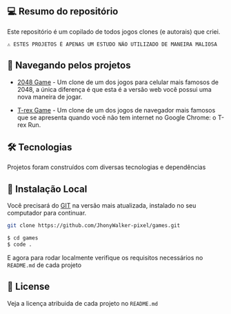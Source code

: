 ## 💻 Resumo do repositório

Este repositório é um copilado de todos jogos clones (e autorais) que criei.

```text
⚠ ESTES PROJETOS É APENAS UM ESTUDO NÃO UTILIZADO DE MANEIRA MALIOSA
```

## 🚩 Navegando pelos projetos

- [2048 Game](https://github.com/JhonyWalker-pixel/games/tree/master/2048-game) - Um clone de um dos jogos para celular mais famosos de 2048, a única diferença é que esta é a versão web você possui uma nova maneira de jogar.

- [T-rex Game](https://github.com/JhonyWalker-pixel/games/tree/master/trex-game) - Um clone de um dos jogos de navegador mais famosos que se apresenta quando você não tem internet no Google Chrome: o T-rex Run.


## 🛠 Tecnologias

Projetos foram construídos com diversas tecnologias e dependências

## 🔨 Instalação Local

Você precisará do [GIT](https://git-scm.com/) na versão mais atualizada, instalado no seu computador para continuar.

```bash
git clone https://github.com/JhonyWalker-pixel/games.git

$ cd games
$ code .
```

E agora para rodar localmente verifique os requisitos necessários no `README.md` de cada projeto

## 📖 License

Veja a licença atribuida de cada projeto no `README.md`

